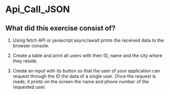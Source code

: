 # Api_Call_JSON

## What did this exercise consist of?

1. Using fetch API or javascript async/await prints the received data to the browser console.

2. Create a table and print all users with their ID, name and the city where they reside.

3. Create an input with its button so that the user of your application can request through the ID the data of a single user. Once the request is made, it prints on the screen the name and phone number of the requested user.
